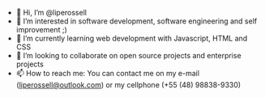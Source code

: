 - 👋 Hi, I’m @liperossell
- 👀 I’m interested in software development, software engineering and self improvement ;)
- 🌱 I’m currently learning web development with Javascript, HTML and CSS
- 💞️ I’m looking to collaborate on open source projects and enterprise projects
- 📫 How to reach me: You can contact me on my e-mail (liperossell@outlook.com) or my cellphone (+55 (48) 98838-9330)

<!---
liperossell/liperossell is a ✨ special ✨ repository because its `README.md` (this file) appears on your GitHub profile.
You can click the Preview link to take a look at your changes.
--->
